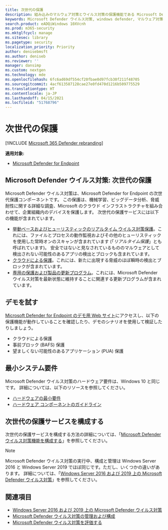 ```yaml
---
title: 次世代の保護
description: 組み込みのマルウェア対策とウイルス対策の保護機能である Microsoft Defender ウイルス対策を管理、構成、使用する方法について説明します。
keywords: Microsoft Defender ウイルス対策, windows defender, マルウェア対策, scep, システム センター エンドポイント保護, システム センター構成マネージャー, ウイルス, マルウェア, 脅威, 検出, 保護, セキュリティ
search.product: eADQiWindows 10XVcnh
ms.prod: m365-security
ms.mktglfcycl: manage
ms.sitesec: library
ms.pagetype: security
localization_priority: Priority
author: denisebmsft
ms.author: deniseb
ms.reviewer: ''
manager: dansimp
ms.custom: nextgen
ms.technology: mde
ms.openlocfilehash: 6fc6ad69df554cf20fbae0d97fcb30f211f48705
ms.sourcegitcommit: 4acf613587128cae27e0fd470d1216b509775529
ms.translationtype: HT
ms.contentlocale: ja-JP
ms.lasthandoff: 04/15/2021
ms.locfileid: "51768796"
---
```

# <a name="next-generation-protection"></a>次世代の保護

[!INCLUDE [Microsoft 365 Defender rebranding](../../includes/microsoft-defender.md)]

**適用対象:**

- [Microsoft Defender for Endpoint](/microsoft-365/security/defender-endpoint/)

## <a name="microsoft-defender-antivirus-your-next-generation-protection"></a>Microsoft Defender ウイルス対策: 次世代の保護

Microsoft Defender ウイルス対策は、Microsoft Defender for Endpoint の次世代保護コンポーネントです。 この保護は、機械学習、ビッグデータ分析、脅威耐性に関する詳細な調査、Microsoft のクラウド インフラストラクチャを組み合わせて、企業組織内のデバイスを保護します。 次世代の保護サービスには以下の機能が含まれています。

- [挙動ベースおよびヒューリスティックのリアルタイム ウイルス対策保護](configure-protection-features-microsoft-defender-antivirus.md)。これには、ファイルとプロセスの動作監視およびその他のヒューリスティックを使用した常時オンのスキャンが含まれています (「*リアルタイム保護*」とも呼ばれています)。 安全ではないと見なされているもののマルウェアとして検出されない可能性のあるアプリの検出とブロックも含まれています。
- [クラウドによる保護](cloud-protection-microsoft-defender-antivirus.md)。これには、新たに出現する脅威のほぼ瞬時の検出とブロックが含まれています。
- [専用の保護および製品の更新プログラム](manage-updates-baselines-microsoft-defender-antivirus.md)。これには、Microsoft Defender ウイルス対策を最新状態に維持することに関連する更新プログラムが含まれています。

## <a name="try-a-demo"></a>デモを試す

[Microsoft Defender for Endpoint のデモ用 Web サイト](https://demo.wd.microsoft.com?ocid=cx-wddocs-testground)にアクセスし、以下の保護機能が動作していることを確認したり、デモのシナリオを使用して検証したりしましょう。
- クラウドによる保護
- 事前ブロック (BAFS) 保護
- 望ましくない可能性のあるアプリケーション (PUA) 保護

## <a name="minimum-system-requirements"></a>最小システム要件

Microsoft Defender ウイルス対策のハードウェア要件は、Windows 10 と同じです。 詳細については、以下のリソースを参照してください。

- [ハードウェアの最小要件](/windows-hardware/design/minimum/minimum-hardware-requirements-overview)
- [ハードウェア コンポーネントのガイドライン](/windows-hardware/design/component-guidelines/components)

## <a name="configure-next-generation-protection-services"></a>次世代の保護サービスを構成する

次世代の保護サービスを構成する方法の詳細については、「[Microsoft Defender ウイルス対策機能を構成する](configure-microsoft-defender-antivirus-features.md)」を参照してください。

> [!Note]  
> Microsoft Defender ウイルス対策の実行中、構成と管理は Windows Server 2016 と Windows Server 2019 でほぼ同じです。ただし、いくつかの違いがあります。 詳細については、「[Windows Server 2016 および 2019 上の Microsoft Defender ウイルス対策](microsoft-defender-antivirus-on-windows-server.md)」を参照してください。

## <a name="see-also"></a>関連項目

- [Windows Server 2016 および 2019 上の Microsoft Defender ウイルス対策](microsoft-defender-antivirus-on-windows-server.md)
- [Microsoft Defender ウイルス対策の管理および構成](configuration-management-reference-microsoft-defender-antivirus.md)
- [Microsoft Defender ウイルス対策を評価する](evaluate-microsoft-defender-antivirus.md)
